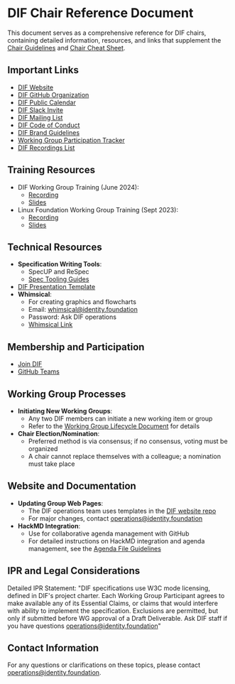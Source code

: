 # DIF Chair Reference Document

This document serves as a comprehensive reference for DIF chairs, containing detailed information, resources, and links that supplement the [Chair Guidelines](./chair_guidelines.md) and [Chair Cheat Sheet](./chair_cheat_sheet.md).

## Important Links

- [DIF Website](https://identity.foundation/)
- [DIF GitHub Organization](https://github.com/decentralized-identity)
- [DIF Public Calendar](http://bit.ly/dif-calendar)
- [DIF Slack Invite](https://bit.ly/DIF_slack_invite)
- [DIF Mailing List](https://dif.groups.io/g/main)
- [DIF Code of Conduct](https://github.com/decentralized-identity/org/blob/master/code-of-conduct.md)
- [DIF Brand Guidelines](http://bit.ly/DIF_brand_guidelines)
- [Working Group Participation Tracker](http://bit.ly/dif_wg_participation)
- [DIF Recordings List](http://bit.ly/DIF_recordings_list)

## Training Resources

- DIF Working Group Training (June 2024):
  - [Recording](https://drive.google.com/file/d/19W8AFdhTXZ_x0mxc9g2taRVEc9hln06P/view?usp=drive_link)
  - [Slides](https://docs.google.com/presentation/d/1ynQBb2NetBZ8T_gIYXWXWjhvOz9n98HUsBz6xsczOM8/edit?usp=sharing)
- Linux Foundation Working Group Training (Sept 2023):
  - [Recording](https://drive.google.com/file/d/1PIsF1xQ5i1NPp_RG2A39NEfh6ck95HQg/view?usp=drive_link)
  - [Slides](https://docs.google.com/presentation/d/1I0B3dQLQa51uCV3VFXHLsbzmyB_jZMl4/edit?usp=sharing&ouid=116182654223161791531&rtpof=true&sd=true)

## Technical Resources

- **Specification Writing Tools**:
  - SpecUP and ReSpec
  - [Spec Tooling Guides](./spec-tooling-guides.md)
- [DIF Presentation Template](https://docs.google.com/presentation/d/1jXF5LhBLmKsbjCfGGBFNDC_tqISmgd8-DK-ISxSQkwc/edit#slide=id.g7760498cf3_0_50)
- **Whimsical**:
  - For creating graphics and flowcharts
  - Email: whimsical@identity.foundation
  - Password: Ask DIF operations
  - [Whimsical Link](https://whimsical.com/DMbT3mCT74bQ3wxCKBTDbQ)

## Membership and Participation

- [Join DIF](https://identity.foundation/join)
- [GitHub Teams](https://github.com/orgs/decentralized-identity/teams)

## Working Group Processes

- **Initiating New Working Groups**:
  - Any two DIF members can initiate a new working item or group
  - Refer to the [Working Group Lifecycle Document](./working-group-lifecycle.md) for details
- **Chair Election/Nomination**:
  - Preferred method is via consensus; if no consensus, voting must be organized
  - A chair cannot replace themselves with a colleague; a nomination must take place

## Website and Documentation

- **Updating Group Web Pages**:
  - The DIF operations team uses templates in the [DIF website repo](https://github.com/decentralized-identity/decentralized-identity.github.io/tree/master/templates/pages/working-groups/)
  - For major changes, contact operations@identity.foundation
- **HackMD Integration**:
  - Use for collaborative agenda management with GitHub
  - For detailed instructions on HackMD integration and agenda management, see the [Agenda File Guidelines](./agenda_files.md)

## IPR and Legal Considerations

Detailed IPR Statement: "DIF specifications use W3C mode licensing, defined in DIF's project charter. Each Working Group Participant agrees to make available any of its Essential Claims, or claims that would interfere with ability to implement the specification. Exclusions are permitted, but only if submitted before WG approval of a Draft Deliverable. Ask DIF staff if you have questions operations@identity.foundation"

## Contact Information

For any questions or clarifications on these topics, please contact operations@identity.foundation.
